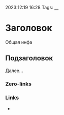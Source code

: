 2023:12:19 16:28
Tags:
__
# Заголовок
Общая инфа
## Подзаголовок
Далее...
### Zero-links

### Links
-